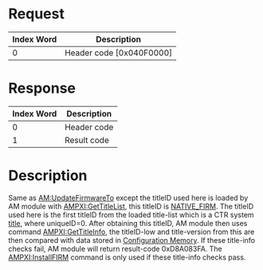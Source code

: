 # Request

| Index Word | Description                |
|------------|----------------------------|
| 0          | Header code \[0x040F0000\] |

# Response

| Index Word | Description |
|------------|-------------|
| 0          | Header code |
| 1          | Result code |

# Description

Same as [AM:UpdateFirmwareTo](AM:UpdateFirmwareTo "wikilink") except the
titleID used here is loaded by AM module with
[AMPXI:GetTitleList](AMPXI:GetTitleList "wikilink"), this titleID is
[NATIVE_FIRM](FIRM "wikilink"). The titleID used here is the first
titleID from the loaded title-list which is a CTR system
[title](Title_list "wikilink"), where uniqueID=0. After obtaining this
titleID, AM module then uses command
[AMPXI:GetTitleInfo](AMPXI:GetTitleInfo "wikilink"), the titleID-low and
title-version from this are then compared with data stored in
[Configuration Memory](Configuration_Memory "wikilink"). If these
title-info checks fail, AM module will return result-code 0xD8A083FA.
The [AMPXI:InstallFIRM](AMPXI:InstallFIRM "wikilink") command is only
used if these title-info checks pass.
